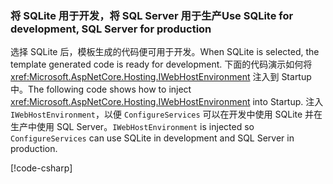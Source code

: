 ### <a name="use-sqlite-for-development-sql-server-for-production"></a><span data-ttu-id="3a731-101">将 SQLite 用于开发，将 SQL Server 用于生产</span><span class="sxs-lookup"><span data-stu-id="3a731-101">Use SQLite for development, SQL Server for production</span></span>

<span data-ttu-id="3a731-102">选择 SQLite 后，模板生成的代码便可用于开发。</span><span class="sxs-lookup"><span data-stu-id="3a731-102">When SQLite is selected, the template generated code is ready for development.</span></span> <span data-ttu-id="3a731-103">下面的代码演示如何将 <xref:Microsoft.AspNetCore.Hosting.IWebHostEnvironment> 注入到 Startup 中。</span><span class="sxs-lookup"><span data-stu-id="3a731-103">The following code shows how to inject <xref:Microsoft.AspNetCore.Hosting.IWebHostEnvironment> into Startup.</span></span> <span data-ttu-id="3a731-104">注入 `IWebHostEnvironment`，以便 `ConfigureServices` 可以在开发中使用 SQLite 并在生产中使用 SQL Server。</span><span class="sxs-lookup"><span data-stu-id="3a731-104">`IWebHostEnvironment` is injected so `ConfigureServices` can use SQLite in development and SQL Server in production.</span></span>

[!code-csharp[](~/includes/RP/code/StartupDevProd.cs?name=snippet&highlight=5,10,14)]
